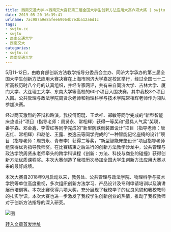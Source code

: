 ```yaml
---
title: 西南交通大学->西南交大喜获第三届全国大学生创新方法应用大赛六项大奖 | swjtu.cc
date: 2019-05-20 16:39:41
urlname: 7ac987a9e8afee69064b7e3ba12a6d1c
tags: 
- swjtu.cc
- swjtu
- 西南交通大学
- 西南交大
categories:
- swjtu.cc
- 西南交通大学
---
```



5月11-12日，由教育部创新方法教学指导分委员会主办、同济大学承办的第三届全国大学生创新方法应用大赛决赛在上海市同济大学嘉定校区举行，经过全国七十二所高校历时八个月的认真组织，并经专家网评，共有来自同济大学、吉林大学、厦门大学、大连理工大学、东南大学等高校的60个项目入围决赛，其中我校3个项目入围。公共管理与政法学院周贤永老师和物理科学与技术学院常相辉老师作为领队参加决赛。

经过两天激烈的答辩和路演，我校傅蔚珽、王龙祥、郑敏等同学完成的“新型智能床垫设计”项目（指导老师：周贤永、常相辉）获得一等奖和“最具人气奖”奖项，番宇森、邓金鑫、李雪红等同学完成的“新型防跌倒装置设计”项目（指导老师：唐志红、常相辉）和赵伦、王露、娄逸云等同学完成的“一种智能记忆座椅的设计”项目（指导老师：周贤永、青奉李）获得二等奖，“新型智能床垫设计”项目指导老师组获得优秀指导教师奖。在比赛结束之后进行的创新方法教学沙龙中，公共管理与政法学院周贤永老师牵头的跨学科课程《创新：方法、科技与商业的碰撞》获得创新方法优质课程奖。本次大赛创造了我校历次参加全国大学生创新方法应用大赛以来的最好成绩。

本次大赛自2018年9月启动以来，教务处、公共管理与政法学院、物理科学与技术学院等单位高度重视，多次组织创新方法学习、产品设计及专利申请培训以及演讲展示培训等。本次比赛获得六项大奖，充分展现了我校学子的优良风貌和我校教师的扎实学识。本次大赛也进一步激发了我校学生创新创业的热情，推动了我校教师对于创新方法指导的深入研究。



![图](https://news.swjtu.edu.cn/upload/201905/20/201905201049200389.jpg)

[转入文章首发地址](https://news.swjtu.edu.cn/shownews-18378.shtml)